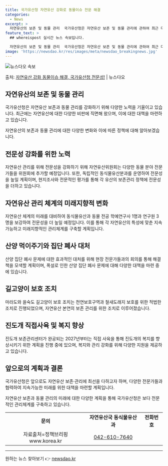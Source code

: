 ```yaml
---
title: 국가유산청 자연유산 강화로 동물이슈 전문 해결
categories:
  - News
excerpt: >
  자연유산의 보존 및 동물 관리  국가유산청은 자연유산 보존 및 동물 관리에 관하여 최근 다양한 비판에 직면하…
feature_text: >
  ## whereispost 실시간 뉴스 속보입니다.

  자연유산의 보존 및 동물 관리  국가유산청은 자연유산 보존 및 동물 관리에 관하여 최근 다양한 비판에 직면하…
image: 'https://newsdao.kr/res/images/meta/newsdao_breakingnews.jpg'
---
```


![뉴스다오 속보](https://newsdao.kr/res/images/meta/newsdao_breakingnews.jpg)

<p>출처: <a href="https://newsdao.kr/4516" rel="dofollow">자연유산 강화 동물이슈 해결, 국가유산청 전문성!</a> | 뉴스다오</p>

<h2 data-ke-size="size26">자연유산의 보존 및 동물 관리</h2>
국가유산청은 자연유산 보존과 동물 관리를 강화하기 위해 다양한 노력을 기울이고 있습니다. 최근에는 자연유산에 대한 다양한 비판에 직면해 왔으며, 이에 대한 대책을 마련하고 있습니다.

<p data-ke-size="size16">자연유산의 보존과 동물 관리에 대한 다양한 변화와 이에 따른 정책에 대해 알아보겠습니다.</p>

<h2 data-ke-size="size24">전문성 강화를 위한 노력</h2>
자연유산 관리를 위해 전문성을 강화하기 위해 자연유산위원회는 다양한 동물 분야 전문가들을 위원회에 추가할 예정입니다. 또한, 독립적인 동식물유산분과를 운영하여 전문성을 높일 계획이며, 현지조사와 전문적인 평가를 통해 각 유산의 보존관리 정책에 전문성을 더하고 있습니다.

<h2 data-ke-size="size24">자연유산 관리 체계의 미래지향적 변화</h2>
자연유산 체계의 미래를 대비하여 동식물유산과 동물 전공 학예연구사 1명과 연구원 3명을 보강하여 전문성을 더 높일 예정입니다. 이를 통해 각 자연유산의 특성에 맞춘 지속가능하고 미래지향적인 관리체계를 구축할 계획입니다.

<h2 data-ke-size="size24">산양 먹이주기와 집단 폐사 대처</h2>
산양 집단 폐사 문제에 대한 효과적인 대처를 위해 현장 전문가들과의 회의를 통해 해결책을 모색할 계획이며, 폭설로 인한 산양 집단 폐사 문제에 대해 다양한 대책을 마련 중에 있습니다.

<h2 data-ke-size="size24">길고양이 보호 조치</h2>
마라도와 을숙도 길고양이 보호 조치는 천연보호구역과 철새도래지 보호를 위한 적법한 조치로 진행되었으며, 자연유산 본연의 보존 관리를 위한 조치로 이루어졌습니다.

<h2 data-ke-size="size24">진도개 직접사육 및 복지 향상</h2>
진도개 보존관리센터가 완공되는 2027년부터는 직접 사육을 통해 진도개의 복지를 향상시키기 위한 계획을 진행 중에 있으며, 복지와 관리 강화를 위해 다양한 지원을 제공하고 있습니다.

<h2 data-ke-size="size24">앞으로의 계획과 결론</h2>
국가유산청은 앞으로도 자연유산 보존·관리에 최선을 다하고자 하며, 다양한 전문가들과 협력하여 지속가능한 미래를 위한 대책을 마련할 계획입니다.

<p data-ke-size="size16">자연유산 보존과 동물 관리의 미래에 대한 다양한 계획을 통해 국가유산청은 보다 전문적인 관리체계를 구축하고 있습니다.</p>

<table>
<tbody>
<tr>
<td style="text-align: center; height: 17px;"><b>문의</b></td>
<td style="text-align: center; height: 17px;"><b>자연유산국 동식물유산과</b></td>
<td style="text-align: center; height: 17px;"><b>전화번호</b></td>
</tr>
<tr>
<td style="text-align: center; height: 17px;">자료출처=정책브리핑 www.korea.kr</td>
<td style="text-align: center; height: 17px;"><a href="tel:042-610-7640">042-610-7640</a></td>
</tr>
</tbody>
</table>
<hr> 

원하는 뉴스 찾아보기 👉 <a href="https://newsdao.kr" rel="dofollow">newsdao.kr</a>


